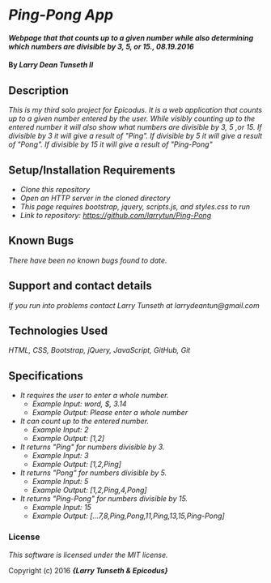 # _Ping-Pong App_

#### _Webpage that that counts up to a given number while also determining which numbers are divisible by 3, 5, or 15., 08.19.2016_

#### By _**Larry Dean Tunseth II**_

## Description

_This is my third solo project for Epicodus. It is a web application that counts up to a given number entered by the user. While visibly counting up to the entered number it will also show what numbers are divisible by 3, 5 ,or 15. If divisible by 3 it will give a result of "Ping". If divisible by 5 it will give a result of "Pong". If divisible by 15 it will give a result of "Ping-Pong"_

## Setup/Installation Requirements

* _Clone this repository_
* _Open an HTTP server in the cloned directory_
* _This page requires bootstrap, jquery, scripts.js, and styles.css to run_
* _Link to repository: https://github.com/larrytun/Ping-Pong_


## Known Bugs

_There have been no known bugs found to date._

## Support and contact details

_If you run into problems contact Larry Tunseth at larrydeantun@gmail.com_

## Technologies Used

_HTML, CSS, Bootstrap, jQuery, JavaScript, GitHub, Git_

## Specifications

* _It requires the user to enter a whole number._
  * _Example Input: word, $, 3.14_
  * _Example Output: Please enter a whole number_
* _It can count up to the entered number._
  * _Example Input: 2_
  * _Example Output: [1,2]_
* _It returns "Ping" for numbers divisible by 3._
  * _Example Input: 3_
  * _Example Output: [1,2,Ping]_
* _It returns "Pong" for numbers divisible by 5._
  * _Example Input: 5_
  * _Example Output: [1,2,Ping,4,Pong]_
* _It returns "Ping-Pong" for numbers divisible by 15._
  * _Example Input: 15_
  * _Example Output: [...7,8,Ping,Pong,11,Ping,13,15,Ping-Pong]_

### License

*This software is licensed under the MIT license.*

Copyright (c) 2016 **_{Larry Tunseth & Epicodus}_**
